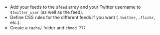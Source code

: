 - Add your feeds to the `$feed` array and your Twitter username to `$twitter_user` (as well as the feed).
- Define CSS rules for the different feeds if you want (`.twitter`, `.flickr`, etc.).
- Create a `cache/` folder and `chmod 777`

